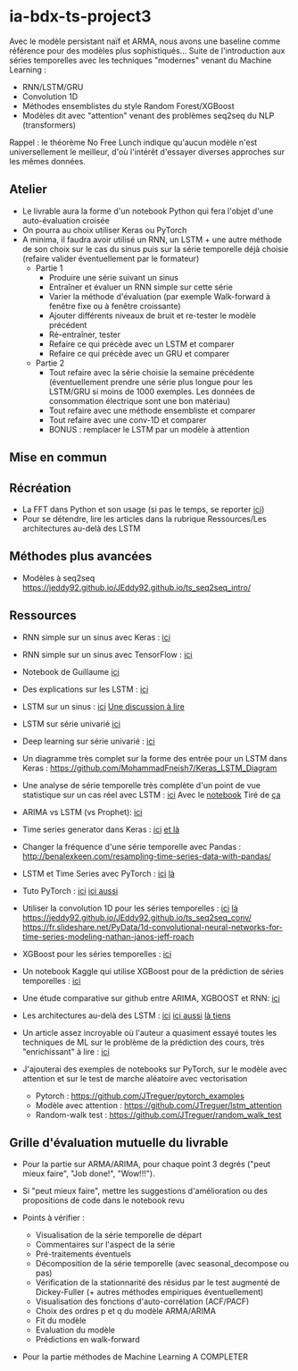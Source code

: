 # ia-bdx-ts-project3
Avec le modèle persistant naïf et ARMA, nous avons une baseline comme référence pour des modèles plus sophistiqués...
Suite de l'introduction aux séries temporelles avec les techniques "modernes" venant du Machine Learning :
  * RNN/LSTM/GRU
  * Convolution 1D
  * Méthodes ensemblistes du style Random Forest/XGBoost
  * Modèles dit avec "attention" venant des problèmes seq2seq du NLP (transformers) 
  
 Rappel : le théorème No Free Lunch indique qu'aucun modèle n'est universellement le meilleur, d'où l'intérêt d'essayer diverses approches sur les mêmes données.

## Atelier
* Le livrable aura la forme d'un notebook Python qui fera l'objet d'une auto-évaluation croisée
* On pourra au choix utiliser Keras ou PyTorch
* A minima, il faudra avoir utilisé un RNN, un LSTM + une autre méthode de son choix sur le cas du sinus puis sur la série temporelle déjà choisie (refaire valider éventuellement par le formateur)
  * Partie 1
    * Produire une série suivant un sinus
    * Entraîner et évaluer un RNN simple sur cette série
    * Varier la méthode d'évaluation (par exemple Walk-forward à fenêtre fixe ou à fenêtre croissante)
    * Ajouter différents niveaux de bruit et re-tester le modèle précédent
    * Ré-entraîner, tester
    * Refaire ce qui précède avec un LSTM et comparer
    * Refaire ce qui précède avec un GRU et comparer
  * Partie 2
    * Tout refaire avec la série choisie la semaine précédente (éventuellement prendre une série plus longue pour les LSTM/GRU si moins de 1000 exemples. Les données de consommation électrique sont une bon matériau)
    * Tout refaire avec une méthode ensembliste et comparer
    * Tout refaire avec une conv-1D et comparer
    * BONUS : remplacer le LSTM par un modèle à attention
    

## Mise en commun

## Récréation
* La FFT dans Python et son usage  (si pas le temps, se reporter [ici](https://www.ritchievink.com/blog/2017/04/23/understanding-the-fourier-transform-by-example/))
* Pour se détendre, lire les articles dans la rubrique Ressources/Les architectures au-delà des LSTM

## Méthodes plus avancées
* Modèles à  seq2seq https://jeddy92.github.io/JEddy92.github.io/ts_seq2seq_intro/

## Ressources

* RNN simple sur un sinus avec Keras : [ici](https://fairyonice.github.io/Understand-Keras%27s-RNN-behind-the-scenes-with-a-sin-wave-example.html)
* RNN simple sur un sinus avec TensorFlow : [ici](https://medium.com/@jkim2718/time-series-prediction-using-rnn-in-tensorflow-738e2dcfca96)
* Notebook de Guillaume [ici](https://github.com/guitoo/TimeSeries)

* Des explications sur les LSTM : [ici](https://colah.github.io/posts/2015-08-Understanding-LSTMs/)

* LSTM sur un sinus : 
[ici](https://medium.com/@krzysztofbalka/training-keras-lstm-to-generate-sine-function-2e3c0ca42c3b)
[Une discussion à lire](https://datascience.stackexchange.com/questions/31923/training-an-lstm-to-track-sine-waves)

* LSTM sur série univarié [ici](https://machinelearningmastery.com/time-series-forecasting-long-short-term-memory-network-python/)

* Deep learning sur série univarié : [ici](https://machinelearningmastery.com/how-to-develop-deep-learning-models-for-univariate-time-series-forecasting/)

* Un diagramme très complet sur la forme des entrée pour un LSTM dans Keras : https://github.com/MohammadFneish7/Keras_LSTM_Diagram

* Une analyse de série temporelle très complète d'un point de vue statistique sur un cas réel avec LSTM : [ici](https://towardsdatascience.com/time-series-analysis-visualization-forecasting-with-lstm-77a905180eba)
Avec le [notebook](https://github.com/susanli2016/Machine-Learning-with-Python/blob/master/LSTM%20Time%20Series%20Power%20Consumption.ipynb)
Tiré de [ça](https://machinelearningmastery.com/multivariate-time-series-forecasting-lstms-keras/)

* ARIMA vs LSTM (vs Prophet): [ici](https://medium.com/@cdabakoglu/time-series-forecasting-arima-lstm-prophet-with-python-e73a750a9887)

* Time series generator dans Keras : [ici](https://machinelearningmastery.com/how-to-use-the-timeseriesgenerator-for-time-series-forecasting-in-keras/) [et là](https://www.dlology.com/blog/how-to-use-keras-timeseriesgenerator-for-time-series-data/)

* Changer la fréquence d'une série temporelle avec Pandas :
http://benalexkeen.com/resampling-time-series-data-with-pandas/

* LSTM et Time Series avec PyTorch : [ici](https://www.jessicayung.com/lstms-for-time-series-in-pytorch/)
[là](https://stackabuse.com/time-series-prediction-using-lstm-with-pytorch-in-python/)

* Tuto PyTorch : [ici](https://pytorch.org/tutorials/beginner/deep_learning_60min_blitz.html)
[ici aussi](https://www.analyticsvidhya.com/blog/2019/09/introduction-to-pytorch-from-scratch/)

* Utiliser la convolution 1D pour les séries temporelles : [ici](https://machinelearningmastery.com/how-to-develop-convolutional-neural-networks-for-multi-step-time-series-forecasting/)
[là](https://towardsdatascience.com/how-to-use-convolutional-neural-networks-for-time-series-classification-56b1b0a07a57)
https://jeddy92.github.io/JEddy92.github.io/ts_seq2seq_conv/
https://fr.slideshare.net/PyData/1d-convolutional-neural-networks-for-time-series-modeling-nathan-janos-jeff-roach

* XGBoost pour les séries temporelles : [ici](https://towardsdatascience.com/using-gradient-boosting-for-time-series-prediction-tasks-600fac66a5fc)

* Un notebook Kaggle qui utilise XGBoost pour de la prédiction de séries temporelles : [ici](https://www.kaggle.com/furiousx7/xgboost-time-series)

* Une étude comparative sur github entre ARIMA, XGBOOST et RNN: [ici](https://github.com/Jenniferz28/Time-Series-ARIMA-XGBOOST-RNN)

* Les architectures au-delà des LSTM : [ici](https://towardsdatascience.com/the-fall-of-rnn-lstm-2d1594c74ce0)
[ici aussi](https://towardsdatascience.com/attn-illustrated-attention-5ec4ad276ee3)
[là tiens](https://medium.com/@adityathiruvengadam/transformer-architecture-attention-is-all-you-need-aeccd9f50d09)

* Un article assez incroyable où l'auteur a quasiment essayé toutes les techniques de ML sur le problème de la prédiction des cours, très "enrichissant" à lire : [ici](https://towardsdatascience.com/aifortrading-2edd6fac689d)


* J'ajouterai des exemples de notebooks sur PyTorch, sur le modèle avec attention et sur le test de marche aléatoire avec vectorisation
  * Pytorch : https://github.com/JTreguer/pytorch_examples
  * Modèle avec attention : https://github.com/JTreguer/lstm_attention
  * Random-walk test : https://github.com/JTreguer/random_walk_test

## Grille d'évaluation mutuelle du livrable

* Pour la partie sur ARMA/ARIMA, pour chaque point 3 degrés ("peut mieux faire", "Job done!", "Wow!!!").
* Si "peut mieux faire", mettre les suggestions d'amélioration ou des propositions de code dans le notebook revu
* Points à vérifier :
    * Visualisation de la série temporelle de départ
    * Commentaires sur l'aspect de la série
    * Pré-traitements éventuels
    * Décomposition de la série temporelle (avec seasonal_decompose ou pas)
    * Vérification de la stationnarité des résidus par le test augmenté de Dickey-Fuller (+ autres méthodes empiriques éventuellement)
    * Visualisation des fonctions d'auto-corrélation (ACF/PACF)
    * Choix des ordres p et q du modèle ARMA/ARIMA
    * Fit du modèle
    * Evaluation du modèle
    * Prédictions en walk-forward
   
* Pour la partie méthodes de Machine Learning
A COMPLETER
